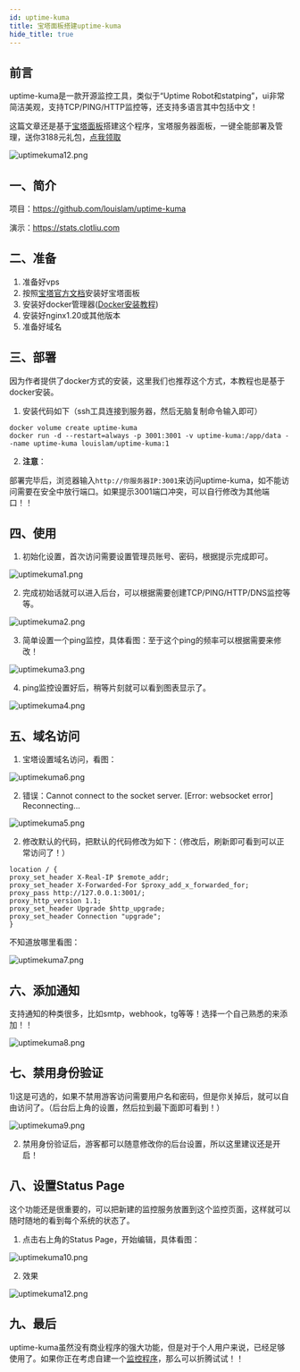 ```yaml
---
id: uptime-kuma
title: 宝塔面板搭建uptime-kuma
hide_title: true
---
```


## 前言

uptime-kuma是一款开源监控工具，类似于“Uptime Robot和statping”，ui非常简洁美观，支持TCP/PING/HTTP监控等，还支持多语言其中包括中文！

这篇文章还是基于[宝塔面板](https://www.daniao.org/tag/%e5%ae%9d%e5%a1%94%e9%9d%a2%e6%9d%bf/)搭建这个程序，宝塔服务器面板，一键全能部署及管理，送你3188元礼包，[点我领取](https://www.bt.cn/?invite_code=MV96YnVvdHU=)

![uptimekuma12.png](https://tupian.clotliu.com/a3d67768b1c56a1a54e390820717f4a6.png)

## 一、简介

项目：https://github.com/louislam/uptime-kuma

演示：https://stats.clotliu.com

## 二、准备

1. 准备好vps
2. 按照[宝塔官方文档](https://www.bt.cn)安装好宝塔面板
3. 安装好docker管理器([Docker安装教程](https://clotliu.com/archives/docker-install))
4. 安装好nginx1.20或其他版本
5. 准备好域名

## 三、部署

因为作者提供了docker方式的安装，这里我们也推荐这个方式，本教程也是基于docker安装。

1. 安装代码如下（ssh工具连接到服务器，然后无脑复制命令输入即可）

```
docker volume create uptime-kuma
docker run -d --restart=always -p 3001:3001 -v uptime-kuma:/app/data --name uptime-kuma louislam/uptime-kuma:1
```

2. **注意**：

部署完毕后，浏览器输入`http://你服务器IP:3001`来访问uptime-kuma，如不能访问需要在安全中放行端口。如果提示3001端口冲突，可以自行修改为其他端口！！

## 四、使用

1. 初始化设置，首次访问需要设置管理员账号、密码，根据提示完成即可。

![uptimekuma1.png](https://tupian.clotliu.com/f33c1ccfe81bf7a8faa669451980bf79.png)

2. 完成初始话就可以进入后台，可以根据需要创建TCP/PING/HTTP/DNS监控等等。

![uptimekuma2.png](https://tupian.clotliu.com/991c0d5c0d2f640d83f99bfab9b40def.png)

3. 简单设置一个ping监控，具体看图：至于这个ping的频率可以根据需要来修改！

![uptimekuma3.png](https://tupian.clotliu.com/b8a5c3a2466a80b2660729514b0f3c0c.png)

4. ping监控设置好后，稍等片刻就可以看到图表显示了。

![uptimekuma4.png](https://tupian.clotliu.com/b651ea0c2d2b8f003d8fae9c548ddfff.png)

## 五、域名访问

1. 宝塔设置域名访问，看图：

![uptimekuma6.png](https://tupian.clotliu.com/02b1b22f0e84c10db3f918e3755880e8.png)

2. 错误：Cannot connect to the socket server. [Error: websocket error] Reconnecting...

![uptimekuma5.png](https://tupian.clotliu.com/6d7f969e761de47a86a701ffeac54c9e.png)

2. 修改默认的代码，把默认的代码修改为如下：（修改后，刷新即可看到可以正常访问了！）

```
location / {
proxy_set_header X-Real-IP $remote_addr;
proxy_set_header X-Forwarded-For $proxy_add_x_forwarded_for;
proxy_pass http://127.0.0.1:3001/;
proxy_http_version 1.1;
proxy_set_header Upgrade $http_upgrade;
proxy_set_header Connection "upgrade";
}
```

不知道放哪里看图：

![uptimekuma7.png](https://tupian.clotliu.com/74c20fc4c993cee40aa578baacf7cdbd.png)

## 六、添加通知

支持通知的种类很多，比如smtp，webhook，tg等等！选择一个自己熟悉的来添加！！

![uptimekuma8.png](https://tupian.clotliu.com/a4335c81b6c82b918920428b9b3c8885.png)

## 七、禁用身份验证

1)这是可选的，如果不禁用游客访问需要用户名和密码，但是你关掉后，就可以自由访问了。（后台后上角的设置，然后拉到最下面即可看到！）

![uptimekuma9.png](https://tupian.clotliu.com/72bc8f88ce8b1d47ac9a1b4a8c5138d9.png)

2. 禁用身份验证后，游客都可以随意修改你的后台设置，所以这里建议还是开启！

## 八、设置Status Page

这个功能还是很重要的，可以把新建的监控服务放置到这个监控页面，这样就可以随时随地的看到每个系统的状态了。

1. 点击右上角的Status Page，开始编辑，具体看图：

![uptimekuma10.png](https://tupian.clotliu.com/5325ed18e3026f4ae88045f90873ccee.png)

2. 效果

![uptimekuma12.png](https://tupian.clotliu.com/a3d67768b1c56a1a54e390820717f4a6.png)

## 九、最后

uptime-kuma虽然没有商业程序的强大功能，但是对于个人用户来说，已经足够使用了。如果你正在考虑自建一个[监控程序](https://clotliu.com/archives/uptime-kuma)，那么可以折腾试试！！

